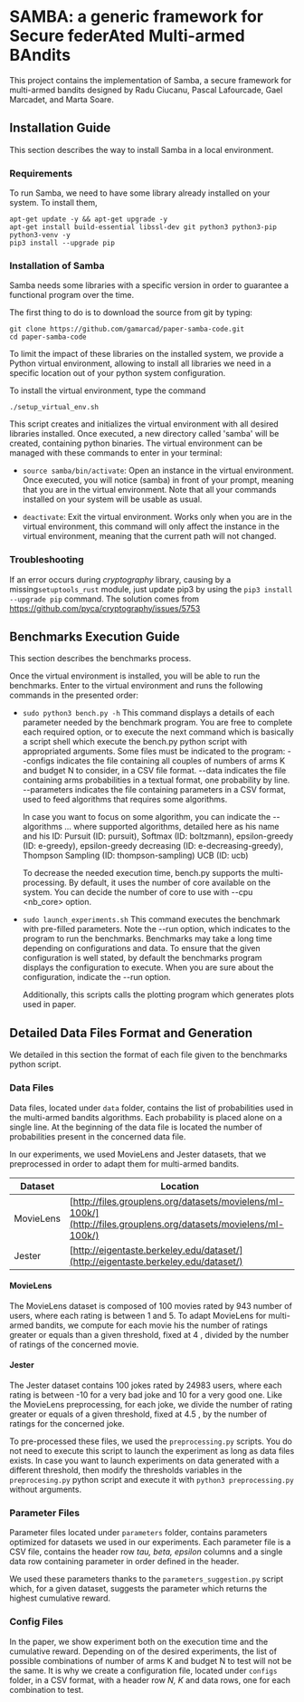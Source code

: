 # SAMBA: a generic framework for Secure federAted Multi-armed BAndits
This project contains the implementation of Samba, a secure framework for multi-armed bandits designed by
Radu Ciucanu, Pascal Lafourcade, Gael Marcadet, and Marta Soare.

## Installation Guide
This section describes the way to install Samba in a local environment.

### Requirements
To run Samba, we need to have some library already installed on your system.
To install them, 
```shell
apt-get update -y && apt-get upgrade -y
apt-get install build-essential libssl-dev git python3 python3-pip python3-venv -y
pip3 install --upgrade pip
```

### Installation of Samba

Samba needs some libraries with a specific version in order to guarantee
a functional program over the time.

The first thing to do is to download the source from git by typing:
```shell
git clone https://github.com/gamarcad/paper-samba-code.git
cd paper-samba-code
```

To limit the impact of these libraries on the installed system, we provide a
Python virtual environment, allowing to install all libraries we need in a
specific location out of your python system configuration.

To install the virtual environment, type the command
```shell 
./setup_virtual_env.sh
```
This script creates and initializes the virtual environment with all desired libraries installed.
Once executed, a new directory called 'samba' will be created, containing python binaries.
The virtual environment can be managed with these commands to enter in your terminal:

- `source samba/bin/activate`: Open an instance in the virtual environment.
    Once executed, you will notice (samba) in front of your prompt, meaning that
    you are in the virtual environment. Note that all your commands installed on
    your system will be usable as usual.
    
- `deactivate`: Exit the virtual environment.
    Works only when you are in the virtual environment, this command will only affect
    the instance in the virtual environment, meaning that the current path will not changed.

### Troubleshooting
If an error occurs during *cryptography* library, causing by a missing`setuptools_rust` module,
just update pip3 by using the `pip3 install --upgrade pip` command.
The solution comes from https://github.com/pyca/cryptography/issues/5753


## Benchmarks Execution Guide
This section describes the benchmarks process.

Once the virtual environment is installed, you will be able to run the benchmarks.
Enter to the virtual environment and runs the following commands in the presented order:

- `sudo python3 bench.py -h`
    This command displays a details of each parameter needed by the benchmark program.
    You are free to complete each required option, or to execute the next command which is basically
    a script shell which execute the bench.py python script with appropriated arguments. 
    Some files must be indicated to the program:
        --configs <filename> indicates the file containing all couples of numbers of arms K and budget N to consider,
        in a CSV file format.
        --data <filename> indicates the file containing arms probabilities in a textual format, one probability by line.
        --parameters <filename> indicates the file containing parameters in a CSV format, used to feed algorithms that
        requires some algorithms.

    In case you want to focus on some algorithm, you can indicate the --algorithms <IDalgo1> <IDalgo2> ...
    where supported algorithms, detailed here as his name and his ID:
        Pursuit (ID: pursuit),
        Softmax (ID: boltzmann),
        epsilon-greedy (ID: e-greedy),
        epsilon-greedy decreasing (ID: e-decreasing-greedy),
        Thompson Sampling (ID: thompson-sampling)
        UCB (ID: ucb)

    To decrease the needed execution time, bench.py supports the multi-processing.
    By default, it uses the number of core available on the system.
    You can decide the number of core to use with --cpu <nb_core> option.
    
- `sudo launch_experiments.sh`
    This command executes the benchmark with pre-filled parameters.
    Note the --run option, which indicates to the program to run the benchmarks.
    Benchmarks may take a long time depending on configurations and data.
    To ensure that the given configuration is well stated, by default the benchmarks program
    displays the configuration to execute.
    When you are sure about the configuration, indicate the --run option.

    Additionally, this scripts calls the plotting program which generates plots used in paper.


## Detailed Data Files Format and Generation
We detailed in this section the format of each file given to the benchmarks python script.

### Data Files 
Data files, located under `data` folder, contains the list of probabilities used in the multi-armed bandits algorithms.
Each probability is placed alone on a single line.
At the beginning of the data file is located the number of probabilities present in the
concerned data file.

In our experiments, we used MovieLens and Jester datasets, that we
preprocessed in order to adapt them for multi-armed bandits.

| Dataset | Location |
| --- | --- |
| MovieLens| [http://files.grouplens.org/datasets/movielens/ml-100k/](http://files.grouplens.org/datasets/movielens/ml-100k/)
| Jester | [http://eigentaste.berkeley.edu/dataset/](http://eigentaste.berkeley.edu/dataset/)

#### MovieLens
The MovieLens dataset is composed of 100 movies rated by 943 number of users, where each rating is between 1 and 5. To
adapt MovieLens for multi-armed bandits, we compute for each movie his the number of ratings greater or equals than a
given threshold, fixed at 4 , divided by the number of ratings of the concerned movie.

#### Jester
The Jester dataset contains 100 jokes rated by 24983 users, where each rating is between -10 for a very bad joke and 10 for
a very good one. Like the MovieLens preprocessing, for each joke, we divide the number of rating greater or equals of a
given threshold, fixed at 4.5 , by the number of ratings for the concerned joke.


To pre-processed these files, we used the `preprocessing.py` scripts.
You do not need to execute this script to launch the experiment as long as data files exists.
In case you want to launch experiments on data generated with a different threshold, then modify
the thresholds variables in the `preprocesing.py` python script and execute it with `python3 preprocessing.py` 
without arguments.


### Parameter Files
Parameter files located under `parameters` folder, contains parameters optimized for datasets we used in our experiments.
Each parameter file is a CSV file, contains the header row *tau, beta, epsilon* columns and a single data row containing
parameter in order defined in the header.

We used these parameters thanks to the `parameters_suggestion.py` script which, for a given dataset, 
suggests the parameter which returns the highest cumulative reward.


### Config Files
In the paper, we show experiment both on the execution time and the cumulative reward.
Depending on of the desired experiments, the list of possible combinations of number of arms K and budget N to test
will not be the same.
It is why we create a configuration file, located under `configs` folder, in a CSV format, with a header row *N, K* and data rows, one for each 
combination to test. 

